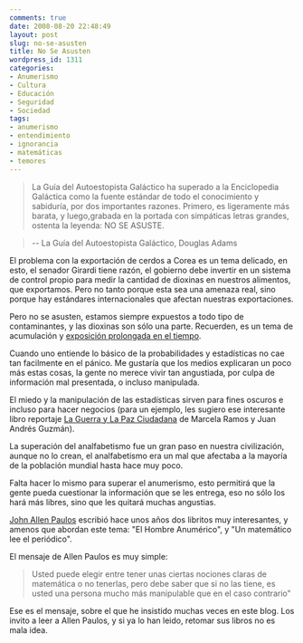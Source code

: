 ```yaml
---
comments: true
date: 2008-08-20 22:48:49
layout: post
slug: no-se-asusten
title: No Se Asusten
wordpress_id: 1311
categories:
- Anumerismo
- Cultura
- Educación
- Seguridad
- Sociedad
tags:
- anumerismo
- entendimiento
- ignorancia
- matemáticas
- temores
---
```


> La Guía del Autoestopista Galáctico ha superado a la Enciclopedia Galáctica como la fuente estándar de todo el conocimiento y sabiduría, por dos importantes razones. Primero, es ligeramente más barata, y luego,grabada en la portada con simpáticas letras grandes, ostenta la leyenda: NO SE ASUSTE.




> -- La Guía del Autoestopista Galáctico, Douglas Adams


El problema con la exportación de cerdos a Corea es un tema delicado, en esto, el senador Girardi tiene razón, el gobierno debe invertir en un sistema de control propio para medir la cantidad de dioxinas en nuestros alimentos, que exportamos. Pero no tanto porque esta sea una amenaza real, sino porque hay estándares internacionales que afectan nuestras exportaciones.

Pero no se asusten, estamos siempre expuestos a todo tipo de contaminantes, y las dioxinas son sólo una parte. Recuerden, es un tema de acumulación y [exposición prolongada en el tiempo](http://replay.waybackmachine.org/20081121140350/http://www.lnds.net/2008/07/cerdos_y_dioxinas.html).

Cuando uno entiende lo básico de la probabilidades y estadísticas no cae tan facilmente en el pánico. Me gustaría que los medios explicaran un poco más estas cosas, la gente no merece vivir tan angustiada, por culpa de información mal presentada, o incluso manipulada.

El miedo y la manipulación de las estadísticas sirven para fines oscuros e incluso para hacer negocios (para un ejemplo, les sugiero ese interesante libro reportaje [La Guerra y La Paz Ciudadana](http://replay.waybackmachine.org/20081121140350/http://www.ulibros.cl/reportaje/la_guerra_y_la_paz.htm) de Marcela Ramos y Juan Andrés Guzmán).

La superación del analfabetismo fue un gran paso en nuestra civilización, aunque no lo crean, el analfabetismo era un mal que afectaba a la mayoría de la población mundial hasta hace muy poco.

Falta hacer lo mismo para superar el anumerismo, esto permitirá que la gente pueda cuestionar la información que se les entrega, eso no sólo los hará más libres, sino que les quitará muchas angustias.

[John Allen Paulos](http://replay.waybackmachine.org/20081121140350/http://www.math.temple.edu/paulos) escribió hace unos años dos libritos muy interesantes, y amenos que abordan este tema: "El Hombre Anumérico", y "Un matemático lee el periódico".

El mensaje de Allen Paulos es muy simple:


> Usted puede elegir entre tener unas ciertas nociones claras de matemática o no tenerlas, pero debe saber que si no las tiene, es usted una persona mucho más manipulable que en el caso contrario"


Ese es el mensaje, sobre el que he insistido muchas veces en este blog. Los invito a leer a Allen Paulos, y si ya lo han leido, retomar sus libros no es mala idea.
